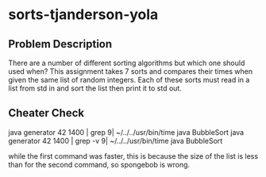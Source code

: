 # sorts-tjanderson-yola

## Problem Description
There are a number of different sorting algorithms but which one should used when? This assignment takes 7 sorts and compares their times when given the same list of random integers. Each of these sorts must read in a list from std in and sort the list then print it to std out. 


## Cheater Check

java generator 42 1400 | grep 9| ~/../../usr/bin/time java BubbleSort
java generator 42 1400 | grep -v 9| ~/../../usr/bin/time java BubbleSort

while the first command was faster, this is because the size of the list is less than for the second command, so spongebob is wrong.
